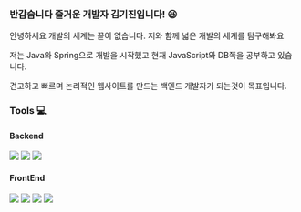 ### 반갑습니다 즐거운 개발자 김기진입니다! :laughing:  


안녕하세요 개발의 세계는 끝이 없습니다. 저와 함께 넓은 개발의 세계를 탐구해봐요

저는 Java와 Spring으로 개발을 시작했고 현재 JavaScript와 DB쪽을 공부하고 있습니다.

견고하고 빠르며 논리적인 웹사이트를 만드는 백엔드 개발자가 되는것이 목표입니다.  

### Tools :computer:  

#### Backend
<img src="https://img.shields.io/badge/Java-007396?style=flat-square&logo=Java&logoColor=white"/> <img src="https://img.shields.io/badge/Spring-6DB33F?style=flat-square&logo=Spring&logoColor=white"/> <img src="https://img.shields.io/badge/MySQL-4479A1?style=flat-square&logo=MySQL&logoColor=white"/>


#### FrontEnd
<img src="https://img.shields.io/badge/HTML5-E34F26?style=flat-square&logo=HTML5&logoColor=white"/> <img src="https://img.shields.io/badge/CSS3-1572B6?style=flat-square&logo=CSS3&logoColor=white"/> <img src="https://img.shields.io/badge/JavaScript-F7DF1E?style=flat-square&logo=JavaScript&logoColor=white"/> <img src="https://img.shields.io/badge/jQuery-0769AD?style=flat-square&logo=jQuery&logoColor=white"/>

